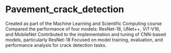 # Pavement_crack_detection
Created as part of the Machine Learning and Scientific Computing course Compared the performance of four models: ResNet-18, UNet++, ViT-V16, and MobileNet Contributed to the implementation and tuning of CNN-based models, particularly ResNet-18 Focused on model training, evaluation, and performance analysis for crack detection tasks.
